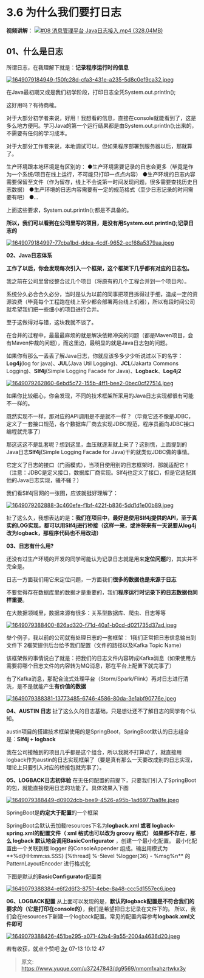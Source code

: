 # 3.6 为什么我们要打日志

**视频讲解**：
[![#08 消息管理平台 Java日志接入.mp4 (328.04MB)](./img/KhbhULqIuUZlmo30/1715182390798-8898196c-c9e7-4e80-ab68-9f7df75762fe-024759.png)](https://www.yuque.com/u37247843/dg9569/nmom1xahzrtwkx3y?_lake_card=%7B%22status%22%3A%22done%22%2C%22name%22%3A%22%2308%20%E6%B6%88%E6%81%AF%E7%AE%A1%E7%90%86%E5%B9%B3%E5%8F%B0%20Java%E6%97%A5%E5%BF%97%E6%8E%A5%E5%85%A5.mp4%22%2C%22size%22%3A343978812%2C%22taskId%22%3A%22u8ba9b49c-0894-49bd-9b58-a94b0589de2%22%2C%22taskType%22%3A%22upload%22%2C%22url%22%3Anull%2C%22cover%22%3Anull%2C%22videoId%22%3A%22inputs%2Fprod%2Fyuque%2F2023%2F1285871%2Fmp4%2F1687265967641-a410a6c3-0e30-410e-8d84-726858e5d7a5.mp4%22%2C%22download%22%3Afalse%2C%22__spacing%22%3A%22both%22%2C%22id%22%3A%22jQkVh%22%2C%22margin%22%3A%7B%22top%22%3Atrue%2C%22bottom%22%3Atrue%7D%2C%22card%22%3A%22video%22%7D#jQkVh)

## 01、什么是日志

所谓日志，在我理解下就是：**记录程序运行时的信息**

[![1649079184949-f50fc28d-cfa3-431e-a235-5d8c0ef9ca32.jpeg](./img/KhbhULqIuUZlmo30/1649079184949-f50fc28d-cfa3-431e-a235-5d8c0ef9ca32-402755.webp)](https://tva1.sinaimg.cn/large/008i3skNgy1gvxfy1cxn2j30pq07g74l.jpg)

在Java最初期又或是我们初学阶段，打印日志全凭System.out.println();

这好用吗？有待商榷。

对于大部分初学者来说，好用！我想看的信息，直接在console就能看到了，这是多么地方便阿。学习Java的第一个运行结果都是由System.out.println();出来的，不需要有任何的学习成本。

对于大部分工作者来说，本地调试可以，但如果程序部署到服务器以后，那就算了。

生产环境跟本地环境是有区别的：
●生产环境需要记录的日志会更多（毕竟是作为一个系统/项目在线上运行，不可能只打印一点点内容）
●生产环境的日志内容需要保留至文件（作为留存，线上不会说第一时间发现问题，很多需要查找历史日志数据）
●生产环境的日志内容需要有一定的规范格式（至少日志记录的时间需要有吧）
●…

上面这些要求，System.out.println();都是不具备的。

**所以，我们可以看到在公司里写的项目，是没有用System.out.println();记录日志的**

[![1649079184997-77cba1bd-ddca-4cdf-9652-ecf68a5379aa.jpeg](./img/KhbhULqIuUZlmo30/1649079184997-77cba1bd-ddca-4cdf-9652-ecf68a5379aa-306401.webp)](https://tva1.sinaimg.cn/large/008i3skNgy1gvxfxtmy4ij30ps0aiwf7.jpg)

**02、Java日志体系**

**工作了以后，你会发现每次引入一个框架，这个框架下几乎都有对应的日志包。**

我之前在公司里曾经整合过几个项目（将原有的几个工程合并到一个项目内）。

系统分久必合合久必分，当时是认为以前的同事把项目拆得过于细，造成一定的资源浪费（毕竟每个工程跑在线上至少都会部署两台线上机器），所以有段时间公司就希望我们把一些细小的项目进行合并。

至于这做得对与错，这块我就不谈了。

在合并的过程中，最最最麻烦的就是解决依赖冲突的问题（都是Maven项目，会有Maven仲裁的问题），而这里边，最明显的就是Java日志包的问题。

如果你有那么一丢丢了解Java日志，你就应该多多少少听说过以下的名字：**Log4j**(log for java)、**JUL**(Java Util Logging)、**JCL**(Jakarta Commons Logging)、**Slf4j**(Simple Logging Facade for Java)、**Logback**、**Log4j2**

[![1649079262860-6ebd5c72-155b-4ff1-bee2-0bec0cf27514.jpeg](./img/KhbhULqIuUZlmo30/1649079262860-6ebd5c72-155b-4ff1-bee2-0bec0cf27514-447715.webp)](https://tva1.sinaimg.cn/large/008i3skNgy1gvxfzm6yadj31i206yaaj.jpg)

如果你比较细心，你会发现，不同的技术框架所采用的Java日志实现都很有可能不一样的。

既然实现不一样，那对应的API调用是不是就不一样？（毕竟它还不像是JDBC，定义了一套接口规范，各个数据库厂商去实现JDBC规范，程序员面向JDBC接口编程就完事了）

那这这这不是乱套呢？想到这里，血压就逐渐就上来了？这别慌，上面提到的Java日志**Slf4j**(Simple Logging Facade for Java)干的就类似JDBC做的事情。

它定义了日志的接口（门面模式），当项目使用别的日志框架时，那就适配它！（注意：JDBC是定义接口，数据库厂商实现。Slf4j也定义了接口，但是它适配其他的Java日志实现，骚不骚？）

我们看Slf4j官网的一张图，应该就挺好理解了：

[![1649079262888-3c460efe-f1bf-422f-b836-5dd1d1e00b89.jpeg](./img/KhbhULqIuUZlmo30/1649079262888-3c460efe-f1bf-422f-b836-5dd1d1e00b89-487677.webp)](https://tva1.sinaimg.cn/large/008i3skNgy1gvx9cuoubmj30w00hodki.jpg)

扯了这么久，我想表达的是：**我们在项目中，最好是使用Slf4j提供的API，至于真实的LOG实现，都可以用Slf4j进行桥接（这样一来，或许将来有一天说要从log4j改为logback，那程序代码也不用改动）**

**03、日志有什么用?**

还没有过生产环境的开发的同学可能认为记录日志就是用来**定位问题**的，其实并不完全是。

日志一方面我们用它来定位问题，一方面我们**很多的数据也是来源于日志**

不要觉得存在数据库里的数据才是重要的，我们**程序运行时记录下的日志数据也同样重要**。

在大数据领域里，数据来源有很多：关系型数据库、爬虫、日志等等

[![1649079388400-826ad320-f71d-40a1-b0cd-d021735d37ad.jpeg](./img/KhbhULqIuUZlmo30/1649079388400-826ad320-f71d-40a1-b0cd-d021735d37ad-440473.webp)](https://tva1.sinaimg.cn/large/008i3skNgy1gvxag02d2ij31840hg3zl.jpg)

举个例子，我以前的公司就有处理日志的一套框架：
1我们正常把日志信息输出到文件下
2框架提供后台给予我们配置（文件的路径以及Kafka Topic Name）

该框架做的事情说白了就是：把我们的日志文件内容转成Kafka消息（如果使用方需要将哪个日志文件的内容转为MQ消息，那在平台上配置下就完事了）

有了Kafka消息，那配合流式处理平台（Storm/Spark/Flink）再对日志进行清洗，是不是就能产生**有价值的数据**

[![1649079388381-13773485-6746-4586-80da-3e1abf90776e.jpeg](./img/KhbhULqIuUZlmo30/1649079388381-13773485-6746-4586-80da-3e1abf90776e-923073.webp)](https://tva1.sinaimg.cn/large/008i3skNgy1gvxaq825i5j31m20nijtq.jpg)

**04、AUSTIN 日志**
扯了这么久的日志基础，只是想让还不了解日志的同学有个认知。

austin项目的搭建技术框架使用的是SpringBoot，SpringBoot默认的日志组合是：**Slf4j + logback**

我在公司接触到的项目几乎都是这个组合，所以我就不打算动了，就直接用logback作为austin的日志实现框架了（要是真有那么一天要改成别的日志实现，理论上只要引入对应的桥接包就完事了）。

**05、LOGBACK日志初体验**
在无任何配置的前提下，只要我们引入了SpringBoot的包，就能直接使用日志的功能了。具体效果入下图

[![1649079388449-d0902dcb-bee9-4526-a95b-1ad6977ba8fe.jpeg](./img/KhbhULqIuUZlmo30/1649079388449-d0902dcb-bee9-4526-a95b-1ad6977ba8fe-125787.webp)](https://tva1.sinaimg.cn/large/008i3skNgy1gvxbg5nvv4j31c70u0tjf.jpg)

SpringBoot是**约定大于配置**的一个框架

SpringBoot会默认去加载resources下名为**logback.xml **或者 **logback-spring.xml**的配置文件（ xml 格式也可以改为 groovy 格式）
如果都不存在，那么 logback 默认地会调用**BasicConfigurator** ，创建一个最小化配置。
最小化配置由一个关联到根 logger 的ConsoleAppender 组成。输出用模式为**%d{HH:mm:ss.SSS} [%thread] %-5level %logger{36} - %msg%n** 的 PatternLayoutEncoder 进行格式化

下图是默认的**BasicConfigurator**配置类

[![1649079388384-e6f2d6f3-8751-4ebe-8a48-ccc5d1557ec6.jpeg](./img/KhbhULqIuUZlmo30/1649079388384-e6f2d6f3-8751-4ebe-8a48-ccc5d1557ec6-226581.webp)](https://tva1.sinaimg.cn/large/008i3skNgy1gvxbwkfk4nj30zm0u0wi7.jpg)

**06、LOGBACK配置**
从上面可以发现的是，**默认的logback配置是不符合我们的要求的（它是打印在console的）**，我们是希望把日志记录在文件下的。
所以，我们会在resources下新建一个logback配置。常见的配置内容参考**logback.xml文件即可**

[![1649079388426-451be295-a071-42b4-9a55-2004a4636d20.jpeg](./img/KhbhULqIuUZlmo30/1649079388426-451be295-a071-42b4-9a55-2004a4636d20-426026.webp)](https://tva1.sinaimg.cn/large/008i3skNgy1gvxcs9yq5jj31c10u0gwc.jpg)

若有收获，就点个赞吧
[3y](https://www.yuque.com/u1047901)
07-13 10:12
47


> 原文: <https://www.yuque.com/u37247843/dg9569/nmom1xahzrtwkx3y>